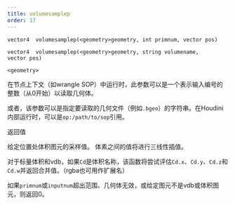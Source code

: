 ```yaml
---
title: volumesamplep
order: 17
---
```

`vector4  volumesamplep(<geometry>geometry, int primnum, vector pos)`

`vector4  volumesamplep(<geometry>geometry, string volumename, vector pos)`

`<geometry>`

在节点上下文（如wrangle SOP）中运行时，此参数可以是一个表示输入编号的整数（从0开始）以读取几何体。

或者，该参数可以是指定要读取的几何文件（例如`.bgeo`）的字符串。在Houdini内部运行时，可以是`op:/path/to/sop`引用。

返回值

给定位置处体积图元的采样值。
体素之间的值将进行三线性插值。

对于标量体积和vdb，如果`Cd`是体积名称，该函数将尝试评估`Cd.x`、`Cd.y`、`Cd.z`和`Cd.w`并返回合并值。（rgba也可用作扩展名）

如果`primnum`或`inputnum`超出范围、几何体无效，或给定图元不是vdb或体积图元，则返回0。
